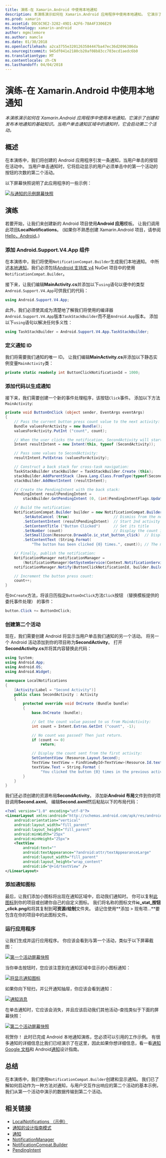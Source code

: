 ```yaml
---
title: 演练-在 Xamarin.Android 中使用本地通知
description: 本演练演示如何在 Xamarin.Android 应用程序中使用本地通知。 它演示了创建和发布本地通知的基础知识。 当用户单击通知区域中的通知时，它会启动第二个活动。
ms.prod: xamarin
ms.assetid: D8C6C9E2-3282-49D1-A2F6-78A4F3306E29
ms.technology: xamarin-android
author: mgmclemore
ms.author: mamcle
ms.date: 01/30/2018
ms.openlocfilehash: a2ca3755e3201263584447ba47ec36d2096386da
ms.sourcegitcommit: 945df041e2180cb20af08b83cc703ecd1aedc6b0
ms.translationtype: MT
ms.contentlocale: zh-CN
ms.lasthandoff: 04/04/2018
---
```

# <a name="walkthrough---using-local-notifications-in-xamarinandroid"></a>演练-在 Xamarin.Android 中使用本地通知

_本演练演示如何在 Xamarin.Android 应用程序中使用本地通知。它演示了创建和发布本地通知的基础知识。当用户单击通知区域中的通知时，它会启动第二个活动。_


## <a name="overview"></a>概述

在本演练中，我们将创建的 Android 应用程序引发一条通知，当用户单击的按钮在活动中。 当用户单击通知时，它将启动显示的用户必须单击中的第一个活动的按钮的次数的第二个活动。

以下屏幕快照说明了此应用程序的一些示例：

[![与通知的示例屏幕快照](local-notifications-walkthrough-images/1-overview-sml.png)](local-notifications-walkthrough-images/1-overview.png#lightbox)



## <a name="walkthrough"></a>演练

若要开始，让我们来创建新的 Android 项目使用**Android 应用**模板。 让我们调用此项目**LocalNotifications**。 (如果你不熟悉创建 Xamarin.Android 项目，请参阅[Hello，Android](~/android/get-started/hello-android/hello-android-quickstart.md)。)


### <a name="add-the-androidsupportv4app-component"></a>添加 Android.Support.V4.App 组件

在本演练中，我们将使用`NotificationCompat.Builder`生成我们本地通知。 中所述[本地通知](~/android/app-fundamentals/notifications/local-notifications.md)，我们必须包括[Android 支持库 v4](https://www.nuget.org/packages/Xamarin.Android.Support.v4/) NuGet 项目中的使用`NotificationCompat.Builder`。

接下来，让我们编辑**MainActivity.cs**并添加以下`using`语句以便中的类型`Android.Support.V4.App`可供我们的代码：

```csharp
using Android.Support.V4.App;
```

此外，我们必须使其成为清楚地了解我们将使用的编译器`Android.Support.V4.App`版本`TaskStackBuilder`而不是`Android.App`版本。 添加以下`using`语句以解决任何多义性：

```csharp
using TaskStackBuilder = Android.Support.V4.App.TaskStackBuilder;
```


### <a name="define-the-notification-id"></a>定义通知 ID

我们将需要我们通知的唯一 ID。 让我们编辑**MainActivity.cs**并添加以下静态实例变量`MainActivity`类：

```csharp
private static readonly int ButtonClickNotificationId = 1000;
```


### <a name="add-code-to-generate-the-notification"></a>添加代码以生成通知

接下来，我们需要创建一个新的事件处理程序，该按钮`Click`事件。 添加以下方法`MainActivity`:

```csharp
private void ButtonOnClick (object sender, EventArgs eventArgs)
{
    // Pass the current button press count value to the next activity:
    Bundle valuesForActivity = new Bundle();
    valuesForActivity.PutInt ("count", count);

    // When the user clicks the notification, SecondActivity will start up.
    Intent resultIntent = new Intent(this, typeof (SecondActivity));

    // Pass some values to SecondActivity:
    resultIntent.PutExtras (valuesForActivity);

    // Construct a back stack for cross-task navigation:
    TaskStackBuilder stackBuilder = TaskStackBuilder.Create (this);
    stackBuilder.AddParentStack (Java.Lang.Class.FromType(typeof(SecondActivity)));
    stackBuilder.AddNextIntent (resultIntent);

    // Create the PendingIntent with the back stack:            
    PendingIntent resultPendingIntent =
        stackBuilder.GetPendingIntent (0, (int)PendingIntentFlags.UpdateCurrent);

    // Build the notification:
    NotificationCompat.Builder builder = new NotificationCompat.Builder (this)
        .SetAutoCancel (true)                    // Dismiss from the notif. area when clicked
        .SetContentIntent (resultPendingIntent)  // Start 2nd activity when the intent is clicked.
        .SetContentTitle ("Button Clicked")      // Set its title
        .SetNumber (count)                       // Display the count in the Content Info
        .SetSmallIcon(Resource.Drawable.ic_stat_button_click)  // Display this icon
        .SetContentText (String.Format(
            "The button has been clicked {0} times.", count)); // The message to display.

    // Finally, publish the notification:
    NotificationManager notificationManager =
        (NotificationManager)GetSystemService(Context.NotificationService);
    notificationManager.Notify(ButtonClickNotificationId, builder.Build());

    // Increment the button press count:
    count++;
}
```

在`OnCreate`方法，将该日历指定`ButtonOnClick`方法`Click`按钮 （替换模板提供的委托事件处理） 的事件：

```csharp
button.Click += ButtonOnClick;
```


### <a name="create-a-second-activity"></a>创建第二个活动

现在，我们需要创建 Android 将显示当用户单击我们通知的另一个活动。 将另一个 Android 活动添加到你的项目称为**SecondActivity**。 打开**SecondActivity.cs**并将其内容替换此代码：

```csharp
using System;
using Android.App;
using Android.OS;
using Android.Widget;

namespace LocalNotifications
{
    [Activity(Label = "Second Activity")]
    public class SecondActivity : Activity
    {
        protected override void OnCreate (Bundle bundle)
        {
            base.OnCreate (bundle);

            // Get the count value passed to us from MainActivity:
            int count = Intent.Extras.GetInt ("count", -1);

            // No count was passed? Then just return.
            if (count <= 0)
                return;

            // Display the count sent from the first activity:
            SetContentView (Resource.Layout.Second);
            TextView textView = FindViewById<TextView>(Resource.Id.textView);
            textView.Text = String.Format (
                "You clicked the button {0} times in the previous activity.", count);
        }
    }
}
```

我们还必须创建的资源布局**SecondActivity**。 添加新**Android 布局**文件到你的项目调用**Second.axml**。 编辑**Second.axml**然后粘贴以下的布局代码：

```xml
<?xml version="1.0" encoding="utf-8"?>
<LinearLayout xmlns:android="http://schemas.android.com/apk/res/android"
    android:orientation="vertical"
    android:layout_width="fill_parent"
    android:layout_height="fill_parent"
    android:minWidth="25px"
    android:minHeight="25px">
    <TextView
        android:text=""
        android:textAppearance="?android:attr/textAppearanceLarge"
        android:layout_width="fill_parent"
        android:layout_height="wrap_content"
        android:id="@+id/textView" />
</LinearLayout>
```


### <a name="add-a-notification-icon"></a>添加通知图标

最后，让我们添加小图标将出现在通知区域中，启动我们通知时。 你可以复制[此图标](local-notifications-walkthrough-images/ic-stat-button-click.png)到你的项目或创建你自己的自定义图标。 我们将名称的图标文件**ic\_stat\_按钮\_click.png**和将其复制到**可资源/绘制**文件夹。 请记住使用**添加 > 现有项...**要包含在你的项目中的此图标文件。


### <a name="run-the-application"></a>运行应用程序

让我们生成并运行应用程序。 你应该会看到与第一个活动，类似于以下屏幕截图：

[![第一个活动屏幕快照](local-notifications-walkthrough-images/2-start-screen-sml.png)](local-notifications-walkthrough-images/2-start-screen.png#lightbox)

当你单击按钮时，您应该注意到在通知区域中显示的小图标通知：

[![将显示通知图标](local-notifications-walkthrough-images/3-notification-icon-sml.png)](local-notifications-walkthrough-images/3-notification-icon.png#lightbox)

如果你向下轻扫，并公开通知抽屉，你应该会看到通知：

[![通知消息](local-notifications-walkthrough-images/4-notifications-sml.png)](local-notifications-walkthrough-images/4-notifications.png#lightbox)

在单击通知时，它应该会消失，并且应该启动我们其他活动&ndash;查找类似于下面的屏幕快照：

[![第二个活动屏幕快照](local-notifications-walkthrough-images/5-second-activity-sml.png)](local-notifications-walkthrough-images/5-second-activity.png#lightbox)

祝贺你！ 此时已完成 Android 本地通知演练，您必须可以引用的工作示例。 有很多通知的详细信息比我们已经演示了在这里，因此如果你想详细信息，看一看[通知 Google 文档](http://developer.android.com/guide/topics/ui/notifiers/notifications.html)和 Android[通知](http://developer.android.com/design/patterns/notifications.html)设计指南。



## <a name="summary"></a>总结

在本演练中，我们使用`NotificationCompat.Builder`创建和显示通知。 我们已了解如何启动作为一种方法对通知，与用户交互作出响应的第二个活动的基本示例，我们从第一个活动中演示的数据传输到第二个活动。


## <a name="related-links"></a>相关链接

- [LocalNotifications （示例）](https://developer.xamarin.com/samples/monodroid/LocalNotifications/)
- [通知的设计指南模式](http://developer.android.com/design/patterns/notifications.html)
- [通知](https://developer.xamarin.com/api/type/Android.App.Notification/)
- [NotificationManager](https://developer.xamarin.com/api/type/Android.App.NotificationManager/)
- [NotificationCompat.Builder](https://developer.android.com/reference/android/support/v4/app/NotificationCompat.Builder.html)
- [PendingIntent](https://developer.xamarin.com/api/type/Android.App.PendingIntent/)
